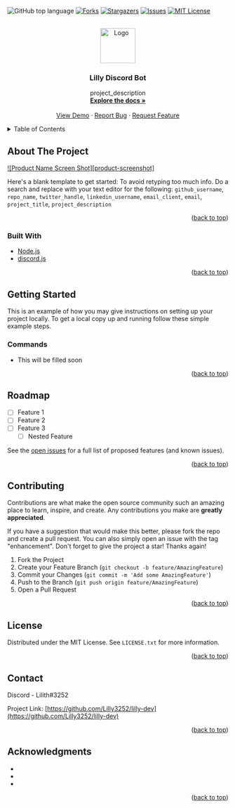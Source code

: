 <div id="top"></div>

![GitHub top language](https://img.shields.io/github/languages/top/Lilly3252/lilly-dev)
[![Forks](https://img.shields.io/github/forks/Lilly3252/lilly-dev)](https://github.com/Lilly3252/lilly-dev/network)
[![Stargazers](https://img.shields.io/github/stars/Lilly3252/lilly-dev)](https://github.com/Lilly3252/lilly-dev/stargazers)
[![Issues](https://img.shields.io/github/issues/Lilly3252/lilly-dev)](https://github.com/Lilly3252/lilly-dev/issues)
[![MIT License](https://img.shields.io/github/license/Lilly3252/lilly-dev?logo=MIT)](https://github.com/Lilly3252/lilly-dev/blob/main/LICENSE)




<!-- PROJECT LOGO -->
<br />
<div align="center">
  <a href="https://github.com/Lilly3252/lilly-dev">
    <img src="images/logo.png" alt="Logo" width="80" height="80">
  </a>

<h3 align="center">Lilly Discord Bot</h3>

  <p align="center">
    project_description
    <br />
    <a href="https://github.com/Lilly3252/lilly-dev"><strong>Explore the docs »</strong></a>
    <br />
    <br />
    <a href="https://github.com/Lilly3252/lilly-dev">View Demo</a>
    ·
    <a href="https://github.com/Lilly3252/lilly-dev/issues">Report Bug</a>
    ·
    <a href="https://github.com/Lilly3252/lilly-dev/issues">Request Feature</a>
  </p>
</div>



<!-- TABLE OF CONTENTS -->
<details>
  <summary>Table of Contents</summary>
  <ol>
    <li>
      <a href="#about-the-project">About The Project</a>
      <ul>
        <li><a href="#built-with">Built With</a></li>
      </ul>
    </li>
    <li>
      <a href="#getting-started">Getting Started</a>
      <ul>
        <li><a href="#commands">Commands</a></li>
      </ul>
    </li>
    <li><a href="#usage">Usage</a></li>
    <li><a href="#roadmap">Roadmap</a></li>
    <li><a href="#contributing">Contributing</a></li>
    <li><a href="#license">License</a></li>
    <li><a href="#contact">Contact</a></li>
    <li><a href="#acknowledgments">Acknowledgments</a></li>
  </ol>
</details>



<!-- ABOUT THE PROJECT -->
## About The Project

[![Product Name Screen Shot][product-screenshot]](https://example.com)

Here's a blank template to get started: To avoid retyping too much info. Do a search and replace with your text editor for the following: `github_username`, `repo_name`, `twitter_handle`, `linkedin_username`, `email_client`, `email`, `project_title`, `project_description`

<p align="right">(<a href="#top">back to top</a>)</p>



### Built With

* [Node.js](https://nodejs.org)
* [discord.js](https://discord.js.org/#/)


<p align="right">(<a href="#top">back to top</a>)</p>



<!-- GETTING STARTED -->
## Getting Started

This is an example of how you may give instructions on setting up your project locally.
To get a local copy up and running follow these simple example steps.

### Commands
- This will be filled soon

<p align="right">(<a href="#top">back to top</a>)</p>



<!-- USAGE EXAMPLES -->


<!-- ROADMAP -->
## Roadmap

- [ ] Feature 1
- [ ] Feature 2
- [ ] Feature 3
    - [ ] Nested Feature

See the [open issues](https://github.com/Lilly3252/lilly-dev/issues) for a full list of proposed features (and known issues).

<p align="right">(<a href="#top">back to top</a>)</p>



<!-- CONTRIBUTING -->
## Contributing

Contributions are what make the open source community such an amazing place to learn, inspire, and create. Any contributions you make are **greatly appreciated**.

If you have a suggestion that would make this better, please fork the repo and create a pull request. You can also simply open an issue with the tag "enhancement".
Don't forget to give the project a star! Thanks again!

1. Fork the Project
2. Create your Feature Branch (`git checkout -b feature/AmazingFeature`)
3. Commit your Changes (`git commit -m 'Add some AmazingFeature'`)
4. Push to the Branch (`git push origin feature/AmazingFeature`)
5. Open a Pull Request

<p align="right">(<a href="#top">back to top</a>)</p>



<!-- LICENSE -->
## License

Distributed under the MIT License. See `LICENSE.txt` for more information.

<p align="right">(<a href="#top">back to top</a>)</p>



<!-- CONTACT -->
## Contact

Discord - Lilith#3252

Project Link: [https://github.com/Lilly3252/lilly-dev](https://github.com/Lilly3252/lilly-dev)

<p align="right">(<a href="#top">back to top</a>)</p>



<!-- ACKNOWLEDGMENTS -->
## Acknowledgments

* []()
* []()
* []()

<p align="right">(<a href="#top">back to top</a>)</p>

